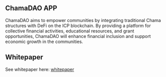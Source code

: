 ## ChamaDAO APP

ChamaDAO aims to empower communities by integrating traditional Chama structures with DeFi on the ICP blockchain. By providing a platform for collective financial activities, educational resources, and grant opportunities, ChamaDAO will enhance financial inclusion and support economic growth in the communities.

## Whitepaper
See whitepaper here: [whitepaper](https://psw4f-wyaaa-aaaal-qjeyq-cai.icp0.io/whitepaper)
